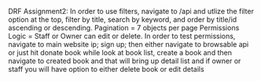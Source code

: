 DRF Assignment2:
In order to use filters, navigate to /api and utlize the filter option at the top, filter by title, search by keyword, and order by title/id ascending or descending.
Pagination = 7 objects per page
Permissions Logic = Staff or Owner can edit or delete.
In order to test permissions, navigate to main website ip; sign up; then either navigate to browsable api or just hit donate book while look at book list, create a book and then navigate to created book and that will bring up detail list and if owner or staff you will have option to either delete book or edit details

